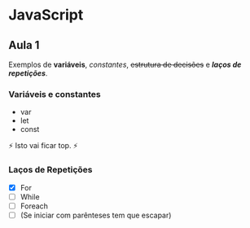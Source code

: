 # JavaScript

## Aula 1
Exemplos de **variáveis**, *constantes*, ~~estrutura de decisões~~ e _**laços de repetições**_.

### Variáveis e constantes
- var
- let
- const

⚡ Isto vai ficar top. ⚡

### Laços de Repetições
- [x] For
- [ ] While
- [ ] Foreach
- [ ] \(Se iniciar com parênteses tem que escapar)
